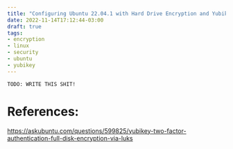 ```yaml
---
title: "Configuring Ubuntu 22.04.1 with Hard Drive Encryption and Yubikey Decryption"
date: 2022-11-14T17:12:44-03:00
draft: true
tags:
- encryption
- linux
- security
- ubuntu
- yubikey
---
```


```text
TODO: WRITE THIS SHIT!
```

# References:

https://askubuntu.com/questions/599825/yubikey-two-factor-authentication-full-disk-encryption-via-luks
